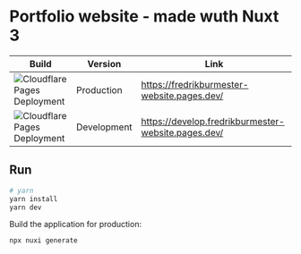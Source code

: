 # Portfolio website - made wuth Nuxt 3

|Build|Version|Link| 
|---|---|---|
| ![Cloudflare Pages Deployment](https://github.com/fredrikburmester/fredrikburmester-nuxt/actions/workflows/cloudflare.yaml/badge.svg) | Production | https://fredrikburmester-website.pages.dev/ | 
| ![Cloudflare Pages Deployment](https://github.com/fredrikburmester/fredrikburmester-nuxt/actions/workflows/cloudflare-develop.yaml/badge.svg) | Development | https://develop.fredrikburmester-website.pages.dev/ | 



## Run

```bash
# yarn
yarn install
yarn dev
```

Build the application for production:

```bash
npx nuxi generate
```

